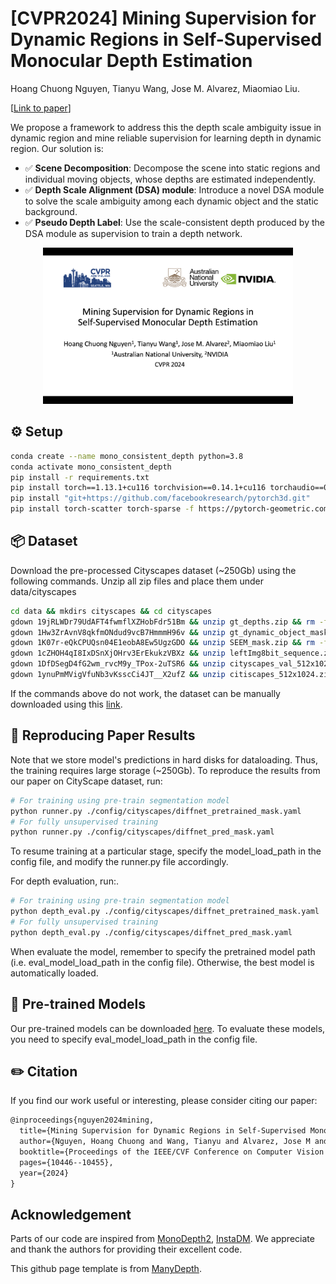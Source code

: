 
# [CVPR2024] Mining Supervision for Dynamic Regions in Self-Supervised Monocular Depth Estimation

Hoang Chuong Nguyen, Tianyu Wang, Jose M. Alvarez, Miaomiao Liu.

\[[Link to paper](https://openaccess.thecvf.com/content/CVPR2024/html/Nguyen_Mining_Supervision_for_Dynamic_Regions_in_Self-Supervised_Monocular_Depth_Estimation_CVPR_2024_paper.html)\]

We propose a framework to address this the depth scale ambiguity issue in dynamic region and mine reliable supervision for learning depth in dynamic region. Our solution is:

- ✅ **Scene Decomposition**: Decompose the scene into static regions and individual moving objects, whose depths are estimated independently.
- ✅ **Depth Scale Alignment (DSA) module**: Introduce a novel DSA module to solve the scale ambiguity among each dynamic object and the static background.
- ✅ **Pseudo Depth Label**: Use the scale-consistent depth produced by the DSA module as supervision to train a depth network. 

<p align="center">
  <a
href="https://www.youtube.com/watch?v=E4jPf_wCQvk&t=160s">
  <img src="assets/video_thumbnail.png" alt="5 minute CVPR presentation video link" width="400">
  </a>
</p>



## ⚙️ Setup
```bash
conda create --name mono_consistent_depth python=3.8
conda activate mono_consistent_depth
pip install -r requirements.txt
pip install torch==1.13.1+cu116 torchvision==0.14.1+cu116 torchaudio==0.13.1 --extra-index-url https://download.pytorch.org/whl/cu116
pip install "git+https://github.com/facebookresearch/pytorch3d.git"
pip install torch-scatter torch-sparse -f https://pytorch-geometric.com/whl/torch-1.13.1+cu116.html
```

## 📦 Dataset

Download the pre-processed Cityscapes dataset (~250Gb) using the following commands. Unzip all zip files and place them under data/cityscapes

```bash
cd data && mkdirs cityscapes && cd cityscapes
gdown 19jRLWDr79UdAFT4fwmflXZHobFdr51Bm && unzip gt_depths.zip && rm -f gt_depths.zip
gdown 1Hw3ZrAvnV8qkfmONdud9vcB7HmmmH96v && unzip gt_dynamic_object_mask.zip && rm -f gt_dynamic_object_mask.zip
gdown 1K07r-eQkCPUQsn04E1eobA8Ew5UgzGDO && unzip SEEM_mask.zip && rm -f SEEM_mask.zip
gdown 1cZHOH4qI8IxDSnXjOHrv3ErEkukzVBXz && unzip leftImg8bit_sequence.zip && rm -f leftImg8bit_sequence.zip
gdown 1DfDSegD4fG2wm_rvcM9y_TPox-2uTSR6 && unzip cityscapes_val_512x1024.zip && rm -f cityscapes_val_512x1024.zip
gdown 1ynuPmMVigVfuNb3vKsscCi4JT__X2ufZ && unzip citiscapes_512x1024.zip && rm -f citiscapes_512x1024.zip
```

If the commands above do not work, the dataset can be manually downloaded using this [link](https://drive.google.com/drive/folders/1juAb0NPYKEsDGw5m-OZ8mZNGuJQHJNrZ?usp=drive_link).

## 👀 Reproducing Paper Results

Note that we store model's predictions in hard disks for dataloading. Thus, the training requires large storage (~250Gb).
To reproduce the results from our paper on CityScape dataset, run:

```bash
# For training using pre-train segmentation model
python runner.py ./config/cityscapes/diffnet_pretrained_mask.yaml
# For fully unsupervised training
python runner.py ./config/cityscapes/diffnet_pred_mask.yaml
```

To resume training at a particular stage, specify the model_load_path in the config file, and modify the runner.py file accordingly. 

For depth evaluation, run:. 

```bash
# For training using pre-train segmentation model
python depth_eval.py ./config/cityscapes/diffnet_pretrained_mask.yaml
# For fully unsupervised training
python depth_eval.py ./config/cityscapes/diffnet_pred_mask.yaml
```



When evaluate the model, remember to specify the pretrained model path (i.e. eval_model_load_path in the config file). Otherwise, the best model is automatically loaded. 

## 👀 Pre-trained Models
Our pre-trained models can be downloaded [here](https://drive.google.com/drive/folders/1-p6Bfa-6GQR3BirAhefE0UwjF5sHzrLF?usp=sharing). To evaluate these models, you need to specify eval_model_load_path in the config file. 

## ✏️ Citation

If you find our work useful or interesting, please consider citing our paper:

```latex
@inproceedings{nguyen2024mining,
  title={Mining Supervision for Dynamic Regions in Self-Supervised Monocular Depth Estimation},
  author={Nguyen, Hoang Chuong and Wang, Tianyu and Alvarez, Jose M and Liu, Miaomiao},
  booktitle={Proceedings of the IEEE/CVF Conference on Computer Vision and Pattern Recognition},
  pages={10446--10455},
  year={2024}
}
```

## Acknowledgement

Parts of our code are inspired from [MonoDepth2](https://github.com/nianticlabs/monodepth2), [InstaDM](https://github.com/SeokjuLee/Insta-DM). We appreciate and thank the authors for providing their excellent code.

This github page template is from [ManyDepth](https://github.com/nianticlabs/manydepth/blob/master/README.md).
